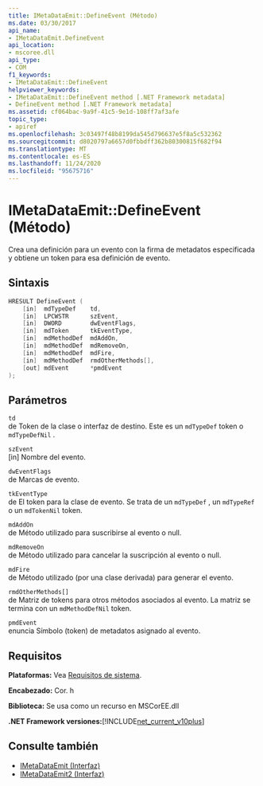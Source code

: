 ```yaml
---
title: IMetaDataEmit::DefineEvent (Método)
ms.date: 03/30/2017
api_name:
- IMetaDataEmit.DefineEvent
api_location:
- mscoree.dll
api_type:
- COM
f1_keywords:
- IMetaDataEmit::DefineEvent
helpviewer_keywords:
- IMetaDataEmit::DefineEvent method [.NET Framework metadata]
- DefineEvent method [.NET Framework metadata]
ms.assetid: cf064bac-9a9f-41c5-9e1d-108ff7af3afe
topic_type:
- apiref
ms.openlocfilehash: 3c03497f48b8199da545d796637e5f8a5c532362
ms.sourcegitcommit: d8020797a6657d0fbbdff362b80300815f682f94
ms.translationtype: MT
ms.contentlocale: es-ES
ms.lasthandoff: 11/24/2020
ms.locfileid: "95675716"
---
```

# <a name="imetadataemitdefineevent-method"></a>IMetaDataEmit::DefineEvent (Método)

Crea una definición para un evento con la firma de metadatos especificada y obtiene un token para esa definición de evento.  
  
## <a name="syntax"></a>Sintaxis  
  
```cpp  
HRESULT DefineEvent (
    [in]  mdTypeDef    td,
    [in]  LPCWSTR      szEvent,
    [in]  DWORD        dwEventFlags,
    [in]  mdToken      tkEventType,
    [in]  mdMethodDef  mdAddOn,
    [in]  mdMethodDef  mdRemoveOn,
    [in]  mdMethodDef  mdFire,
    [in]  mdMethodDef  rmdOtherMethods[],
    [out] mdEvent      *pmdEvent
);  
```  
  
## <a name="parameters"></a>Parámetros  

 `td`  
 de Token de la clase o interfaz de destino. Este es un `mdTypeDef` token o `mdTypeDefNil` .  
  
 `szEvent`  
 [in] Nombre del evento.  
  
 `dwEventFlags`  
 de Marcas de evento.  
  
 `tkEventType`  
 de El token para la clase de evento. Se trata de un `mdTypeDef` , un `mdTypeRef` o un `mdTokenNil` token.  
  
 `mdAddOn`  
 de Método utilizado para suscribirse al evento o null.  
  
 `mdRemoveOn`  
 de Método utilizado para cancelar la suscripción al evento o null.  
  
 `mdFire`  
 de Método utilizado (por una clase derivada) para generar el evento.  
  
 `rmdOtherMethods[]`  
 de Matriz de tokens para otros métodos asociados al evento. La matriz se termina con un `mdMethodDefNil` token.  
  
 `pmdEvent`  
 enuncia Símbolo (token) de metadatos asignado al evento.  
  
## <a name="requirements"></a>Requisitos  

 **Plataformas:** Vea [Requisitos de sistema](../../get-started/system-requirements.md).  
  
 **Encabezado:** Cor. h  
  
 **Biblioteca:** Se usa como un recurso en MSCorEE.dll  
  
 **.NET Framework versiones:**[!INCLUDE[net_current_v10plus](../../../../includes/net-current-v10plus-md.md)]  
  
## <a name="see-also"></a>Consulte también

- [IMetaDataEmit (Interfaz)](imetadataemit-interface.md)
- [IMetaDataEmit2 (Interfaz)](imetadataemit2-interface.md)
